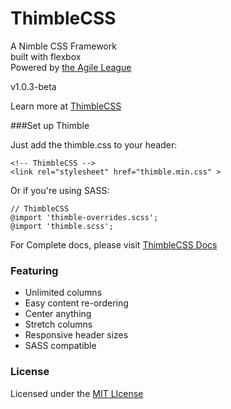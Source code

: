 ThimbleCSS
==============

A Nimble CSS Framework  
built with flexbox  
Powered by [the Agile League](http://agileleague.com/)

v1.0.3-beta  

Learn more at [ThimbleCSS](http://thimblecss.com/)



###Set up Thimble

Just add the thimble.css to your header:<br />

```
<!-- ThimbleCSS -->
<link rel="stylesheet" href="thimble.min.css" >
```

Or if you're using SASS:
```
// ThimbleCSS
@import 'thimble-overrides.scss';
@import 'thimble.scss';
```

For Complete docs, please visit [ThimbleCSS Docs](http://thimblecss.com/docs)



### Featuring
* Unlimited columns
* Easy content re-ordering
* Center anything
* Stretch columns
* Responsive header sizes
* SASS compatible



### License

Licensed under the [MIT LIcense](http://opensource.org/licenses/MIT)
